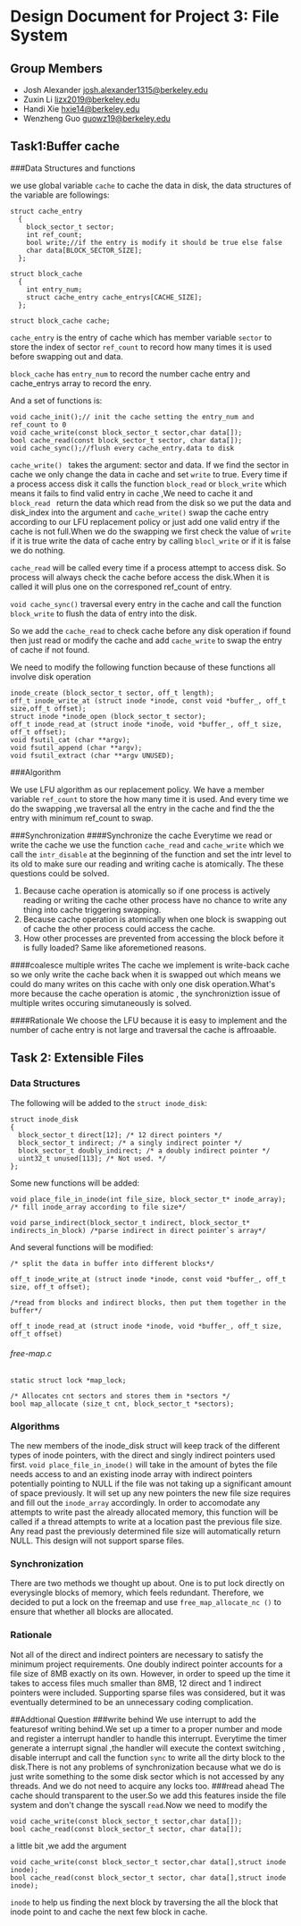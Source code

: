 Design Document for Project 3: File System
==========================================

## Group Members

* Josh Alexander <josh.alexander1315@berkeley.edu>
* Zuxin Li <lizx2019@berkeley.edu>
* Handi Xie <hxie14@berkeley.edu>
* Wenzheng Guo <guowz19@berkeley.edu>

## Task1:Buffer cache

###Data Structures and functions

we use global variable `cache` to cache the data in disk, the data structures of the variable are followings:


```
struct cache_entry
  {
    block_sector_t sector;
    int ref_count;
    bool write;//if the entry is modify it should be true else false
    char data[BLOCK_SECTOR_SIZE];
  };

struct block_cache
  {
    int entry_num;
    struct cache_entry cache_entrys[CACHE_SIZE];
  };

struct block_cache cache;
```
`cache_entry` is the entry of cache which has member variable `sector` to store the index of sector  `ref_count` to record how many times it is used before swapping out and data.

`block_cache` has `entry_num` to record the number cache entry  and cache_entrys array to record the enry.

And  a set of functions is:

```
void cache_init();// init the cache setting the entry_num and ref_count to 0
void cache_write(const block_sector_t sector,char data[]);
bool cache_read(const block_sector_t sector, char data[]);
void cache_sync();//flush every cache_entry.data to disk

```

`cache_write() ` takes the argument: sector and data. If we find the sector in cache we only change the data in cache and set `write` to true.  Every time  if a process access disk it calls the function `block_read`  or  `block_write` which means it fails to find valid entry in cache ,We need to cache it and `block_read ` return the data which read from the disk so we put the data and disk_index into the argument and `cache_write()` swap the cache entry according to our  LFU replacement policy or just add one valid entry if the cache is not full.When we do the swapping we first check the value of `write` if it is true write the data of cache entry by calling `blocl_write` or if it is false we do nothing.

`cache_read` will be called every time if a process attempt to access disk. So process will always check the cache before access the disk.When it is called it will plus one on the corresponed ref_count of entry.

`void cache_sync()` traversal every entry in the cache and call the function `block_write` to flush the data of entry into the disk.

So we add the `cache_read` to check cache before any disk operation if found then just read or modify the cache  and add `cache_write` to swap the entry of cache if not found.

We need to modify the following function because of these functions all involve disk operation

```
inode_create (block_sector_t sector, off_t length);
off_t inode_write_at (struct inode *inode, const void *buffer_, off_t size,off_t offset);
struct inode *inode_open (block_sector_t sector);
off_t inode_read_at (struct inode *inode, void *buffer_, off_t size, off_t offset);
void fsutil_cat (char **argv);
void fsutil_append (char **argv);
void fsutil_extract (char **argv UNUSED);
```
###Algorithm

We use LFU algorithm as our replacement policy. We have a member variable `ref_count` to store the how many time it is used. And every time we do the swapping ,we traversal all the entry in the cache and find the the entry with minimum ref_count to swap. 




###Synchronization
####Synchronize the cache
Everytime we read or write the cache we use the function `cache_read` and `cache_write` which we call the `intr_disable` at the beginning of the function and set the intr level to its old to make sure our reading and writing cache is atomically.
The these questions could be solved.

1. Because cache operation is atomically so if one process is actively reading or writing the cache other process have no chance to write any thing into cache triggering swapping.
2.  Because cache operation is atomically when one block is swapping out of cache the other process could access the cache.
3. How  other processes are prevented from accessing the block before it is fully loaded? Same like aforemetioned reasons.

####coalesce multiple writes
The cache we implement is write-back cache so we only write the cache back when it is swapped out which means we could do many writes on this cache with only one disk operation.What's more because the cache operation is atomic , the synchroniztion issue of multiple writes occuring simutaneously is solved.

####Rationale 
We choose the LFU because it is easy to implement and the number of cache entry is not large and traversal the cache is affroaable.





## Task 2: Extensible Files
### Data Structures
The following will be added to the `struct inode_disk`:

```
struct inode_disk
{
  block_sector_t direct[12]; /* 12 direct pointers */
  block_sector_t indirect; /* a singly indirect pointer */
  block_sector_t doubly_indirect; /* a doubly indirect pointer */
  uint32_t unused[113]; /* Not used. */
};
```

Some new functions will be added:
```
void place_file_in_inode(int file_size, block_sector_t* inode_array); /* fill inode_array according to file size*/ 

void parse_indirect(block_sector_t indirect, block_sector_t* indirects_in_block) /*parse indirect in direct pointer`s array*/
```

And several functions will be modified:

```
/* split the data in buffer into different blocks*/ 

off_t inode_write_at (struct inode *inode, const void *buffer_, off_t size, off_t offset);

/*read from blocks and indirect blocks, then put them together in the buffer*/

off_t inode_read_at (struct inode *inode, void *buffer_, off_t size, off_t offset)

```

###### free-map.c

```
static struct lock *map_lock;

/* Allocates cnt sectors and stores them in *sectors */
bool map_allocate (size_t cnt, block_sector_t *sectors);
```

### Algorithms
The new members of the inode_disk struct will keep track of the different types of inode pointers, with the direct and singly indirect pointers used first.  `void place_file_in_inode()` will take in the amount of bytes the file needs access to and an existing inode array with indirect pointers potentially pointing to NULL if the file was not taking up a significant amount of space previously.  It will set up any new pointers the new file size requires and fill out the `inode_array` accordingly.  In order to accomodate any attempts to write past the already allocated memory, this function will be called if a thread attempts to write at a location past the previous file size.  Any read past the previously determined file size will automatically return NULL.  This design will not support sparse files.


### Synchronization
There are two methods we thought up about. One is to put lock directly on everysingle blocks of memory, which feels redundant. Therefore, we decided to put a lock on the freemap and use `free_map_allocate_nc ()` to ensure that whether all blocks are allocated.


### Rationale
Not all of the direct and indirect pointers are necessary to satisfy the minimum project requirements.  One doubly indirect pointer accounts for a file size of 8MB exactly on its own.  However, in order to speed up the time it takes to access files much smaller than 8MB, 12 direct and 1 indirect pointers were included. Supporting sparse files was considered, but it was eventually determined to be an unnecessary coding complication.


##Addtional Question
###write  behind
We use interrupt to add the featuresof writing behind.We set up a timer to a proper number and mode and register a interrupt handler to handle this interrupt. Everytime the timer generate a interrupt signal ,the handler will execute the context switching , disable interrupt and call the function `sync` to write all the dirty block to the disk.There is not any problems of synchronization because what we do is just write something to the some disk sector which is not accessed by any threads. And we do not need to acquire any locks too.
###read ahead
The cache should transparent to the user.So we add this features inside the file system and don't change the syscall  `read`.Now we need to modify the 

```
void cache_write(const block_sector_t sector,char data[]);
bool cache_read(const block_sector_t sector, char data[]);
```
a little bit ,we add the argument 

```
void cache_write(const block_sector_t sector,char data[],struct inode inode);
bool cache_read(const block_sector_t sector, char data[],struct inode inode);
```
`inode` to help us finding the next  block by  traversing the all the block that inode point to and cache the next few block in cache.
